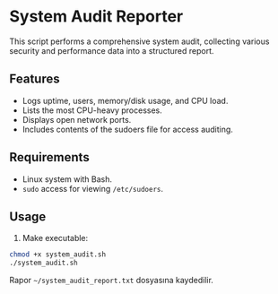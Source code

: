 # System Audit Reporter

This script performs a comprehensive system audit, collecting various security and performance data into a structured report.

## Features

- Logs uptime, users, memory/disk usage, and CPU load.
- Lists the most CPU-heavy processes.
- Displays open network ports.
- Includes contents of the sudoers file for access auditing.

## Requirements

- Linux system with Bash.
- `sudo` access for viewing `/etc/sudoers`.

## Usage
1. Make executable:
```bash
chmod +x system_audit.sh
./system_audit.sh
```
Rapor `~/system_audit_report.txt` dosyasına kaydedilir.
